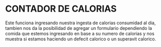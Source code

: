 # CONTADOR DE CALORIAS

Este funciona ingresando nuestra ingesta de calorias consumidad al dia,
tambien nos da la posibilidad de agregar un formulario dependiendo la comida 
que estemos ingresando en base a su numero de calorias y nos muestra si estamos 
haciendo un defecit calorico o un superavit calorico.